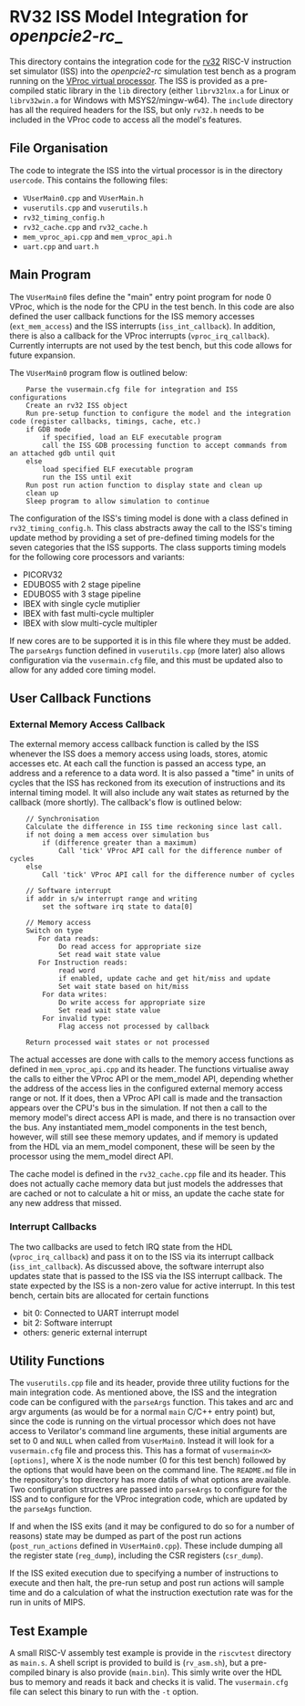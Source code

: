 # RV32 ISS Model Integration for _openpcie2-rc__

This directory contains the integration code for the [rv32](https://github.com/wyvernSemi/riscV/tree/main/iss) RISC-V instruction set simulator (ISS) into the _openpcie2-rc_ simulation test bench as a program running on the [VProc virtual processor](https://github.com/wyvernSemi/vproc). The ISS is provided as a pre-compiled static library in the `lib` directory (either `librv32lnx.a` for Linux or `librv32win.a` for Windows with MSYS2/mingw-w64). The `include` directory has all the required headers for the ISS, but only `rv32.h` needs to be included in the VProc code to access all the model's features.

## File Organisation

The code to integrate the ISS into the virtual processor is in the directory `usercode`. This contains the following files:

* `VUserMain0.cpp` and `VUserMain.h`
* `vuserutils.cpp` and `vuserutils.h`
* `rv32_timing_config.h`
* `rv32_cache.cpp` and `rv32_cache.h`
* `mem_vproc_api.cpp` and `mem_vproc_api.h`
* `uart.cpp` and `uart.h`

## Main Program

The `VUserMain0` files define the "main" entry point program for node 0 VProc, which is the node for the CPU in the test bench. In this code are also defined the user callback functions for the ISS memory accesses (`ext_mem_access`) and the ISS interrupts (`iss_int_callback`). In addition, there is also a callback for the VProc interrupts (`vproc_irq_callback`). Currently interrupts are not used by the test bench, but this code allows for future expansion.

The `VUserMain0` program flow is outlined below:

```
    Parse the vusermain.cfg file for integration and ISS configurations
    Create an rv32 ISS object
    Run pre-setup function to configure the model and the integration code (register callbacks, timings, cache, etc.)
    if GDB mode
        if specified, load an ELF executable program
        call the ISS GDB processing function to accept commands from an attached gdb until quit
    else
        load specified ELF executable program
        run the ISS until exit
    Run post run action function to display state and clean up
    clean up 
    Sleep program to allow simulation to continue
```

The configuration of the ISS's timing model is done with a class defined in `rv32_timing_config.h`. This class abstracts away the call to the ISS's timing update method by providing a set of pre-defined timing models for the seven categories that the ISS supports. The class supports timing models for the following core processors and variants:

* PICORV32  
* EDUBOS5 with 2 stage pipeline
* EDUBOS5 with 3 stage pipeline
* IBEX with single cycle mutiplier
* IBEX with fast multi-cycle multipler
* IBEX with slow multi-cycle multipler

If new cores are to be supported it is in this file where they must be added. The `parseArgs` function defined in `vuserutils.cpp` (more later) also allows configuration via the `vusermain.cfg` file, and this must be updated also to allow for any added core timing model.

## User Callback Functions

### External Memory Access Callback

The external memory access callback function is called by the ISS whenever the ISS does a memory access using loads, stores, atomic accesses etc. At each call the function is passed an access type, an address and a reference to a data word. It is also passed a "time" in units of cycles that the ISS has reckoned from its execution of instructions and its internal timing model. It will also include any wait states as returned by the callback (more shortly). The callback's flow is outlined below:

```
    // Synchronisation
    Calculate the difference in ISS time reckoning since last call.
    if not doing a mem access over simulation bus
        if (difference greater than a maximum)
            Call 'tick' VProc API call for the difference number of cycles
    else
        Call 'tick' VProc API call for the difference number of cycles

    // Software interrupt
    if addr in s/w interrupt range and writing
        set the software irq state to data[0]

    // Memory access
    Switch on type 
       For data reads:
            Do read access for appropriate size
            Set read wait state value
       For Instruction reads:
            read word
            if enabled, update cache and get hit/miss and update 
            Set wait state based on hit/miss
        For data writes:
            Do write access for appropriate size
            Set read wait state value
        For invalid type:
            Flag access not processed by callback

    Return processed wait states or not processed
```
The actual accesses are done with calls to the memory access functions as defined in `mem_vproc_api.cpp` and its header. The functions virtualise away the calls to either the VProc API or the mem_model API, depending whether the address of the access lies in the configured external memory access range or not. If it does, then a VProc API call is made and the transaction appears over the CPU's bus in the simulation. If not then a call to the memory model's direct access API is made, and there is no transaction over the bus. Any instantiated mem_model components in the test bench, however, will still see these memory updates, and if memory is updated from the HDL via an mem_model component, these will be seen by the processor using the mem_model direct API.

The cache model is defined in the `rv32_cache.cpp` file and its header. This does not actually cache memory data but just  models the addresses that are cached or not to calculate a hit or miss, an update the cache state for any new address that missed.

### Interrupt Callbacks

The two callbacks are used to fetch IRQ state from the HDL (`vproc_irq_callback`) and pass it on to the ISS via its interrupt callback (`iss_int_callback`). As discussed above, the software interrupt also updates state that is passed to the ISS via the ISS interrupt callback. The state expected by the ISS is a non-zero value for active interrupt. In this test bench, certain bits are allocated for certain functions

* bit 0: Connected to UART interrupt model
* bit 2: Software interrupt
* others: generic external interrupt

## Utility Functions

The `vuserutils.cpp` file and its header, provide three utility fuctions for the main integration code. As mentioned above, the ISS and the integration code can be configured with the `parseArgs` function. This takes and arc and argv arguments (as would be for a normal `main` C/C++ entry point) but, since the code is running on the virtual processor which does not have access to Verilator's command line arguments, these initial arguments are set to 0 and `NULL` when called from `VUserMain0`. Instead it will look for a `vusermain.cfg` file and process this. This has a format of `vusermain<X> [options]`, where X is the node number (0 for this test bench) followed by the options that would have been on the command line. The `README.md` file in the repository's top directory has more datils of what options are available. Two configuration structres are passed into `parseArgs` to configure for the ISS and to configure for the VProc integration code, which are updated by the `parseAgs` function.

If and when the ISS exits (and it may be configured to do so for a number of reasons) state may be dumped as part of the post run actions (`post_run_actions` defined in `VUserMain0.cpp`). These include dumping all the register state (`reg_dump`), including the CSR registers (`csr_dump`). 

If the ISS exited execution due to specifying a number of instructions to execute and then halt, the pre-run setup and post run actions will sample time and do a calculation of what the instruction exectution rate was for the run in units of MIPS.

## Test Example

A small RISC-V assembly test example is provide in the `riscvtest` directory as `main.s`. A shell script is provided to build is (`rv_asm.sh`), but a pre-compiled binary is also provide (`main.bin`). This simly write over the HDL bus to memory and reads it back and checks it is valid. The `vusermain.cfg` file can select this binary to run with the `-t` option.